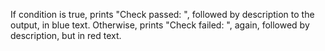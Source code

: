 If condition is true, prints "Check passed: ", followed by description to the output, in blue text. Otherwise, prints "Check failed: ", again, followed by description, but in red text.